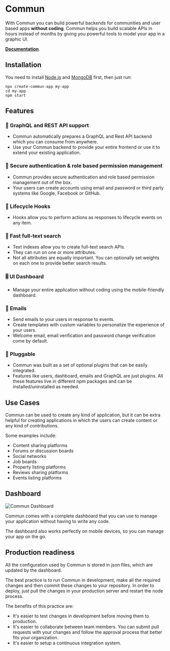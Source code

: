 # Commun

With Commun you can build powerful backends for communities and user based apps **without coding**.
Commun helps you build scalable APIs in hours instead of months by giving you powerful tools to model your app in a
graphic UI.

**[Documentation](https://commun.dev/docs/introduction)**.

## Installation

You need to install [Node.js](https://nodejs.org/en/download/) and [MongoDB](https://docs.mongodb.com/manual/installation/) first, then just run:

```
npx create-commun-app my-app
cd my-app
npm start
```

## Features

### 🚀 GraphQL and REST API support
- Commun automatically prepares a GraphQL and Rest API backend which you can consume from anywhere.
- Use your Commun backend to provide your entire frontend or use it to extend your existing application.
 
### 🔑 Secure authentication & role based permission management
- Commun provides secure authentication and role based permission management out of the box.
- Your users can create accounts using email and password or third party systems like Google, Facebook or GitHub.
 
### 🤩 Lifecycle Hooks
- Hooks allow you to perform actions as responses to lifecycle events on any item.
 
### 🔎 Fast full-text search
- Text indexes allow you to create full-text search APIs.
- They can run on one or more attributes.
- Not all attributes are equally important. You can optionally set weights on each one to provide better search results.
   
### 🎚 UI Dashboard
- Manage your entire application without coding using the mobile-friendly dashboard.
  
### 📧 Emails
- Send emails to your users in response to events.
- Create templates with custom variables to personalize the experience of your users.
- Welcome email, email verification and password change verification come by default.  

### 🔌 Pluggable
- Commun was built as a set of optional plugins that can be easily integrated.
- Features like users, dashboard, emails and GraphQL are just plugins.
All these features live in different npm packages and can be installed/uninstalled as needed.

## Use Cases

Commun can be used to create any kind of application, but it can be extra helpful for creating applications in which the
users can create content or any kind of contributions.

Some examples include:

- Content sharing platforms
- Forums or discussion boards
- Social networks
- Job boards
- Property listing platforms
- Reviews sharing platforms
- Events listing platforms

## Dashboard

![Commun Dashboard](https://i.imgur.com/OfssVs1.png)

Commun comes with a complete dashboard that you can use to manage your application without having to write any code.

The dashboard also works perfectly on mobile devices, so you can manage your app on the go.

## Production readiness

All the configuration used by Commun is stored in json files, which are updated by the dashboard.

The best practice is to run Commun in development, make all the required changes and then commit these changes to your repository.
In order to deploy, just pull the changes in your production server and restart the node process.

The benefits of this practice are: 
* It's easier to test changes in development before moving them to production.
* It's easier to collaborate between team members. You can submit pull requests with your changes and follow the approval process that better fits your organization.
* It's easier to setup a continuous integration system.
